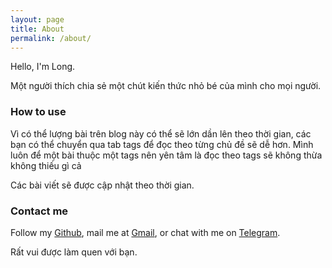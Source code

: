 ```yaml
---
layout: page
title: About
permalink: /about/
---
```


Hello, I'm Long. 

Một người thích chia sẻ một chút kiến thức nhỏ bé của mình cho mọi người. 

### How to use

Vì có thể lượng bài trên blog này có thể sẽ lớn dần lên theo thời gian, các bạn có thể  chuyển qua tab tags để đọc theo từng chủ đề sẽ dễ hơn. Mình luôn để một bài thuộc một tags nên yên tâm là đọc theo tags sẽ không thừa không thiếu gì cả

Các bài viết sẽ được cập nhật theo thời gian. 

### Contact me

Follow my [Github](https://github.com/longpt233), mail me at [Gmail](mailto:phanthanhlong@gmail.com), or chat with me on [Telegram](https://t.me/duahaukhonghat). 

Rất vui được làm quen với bạn.